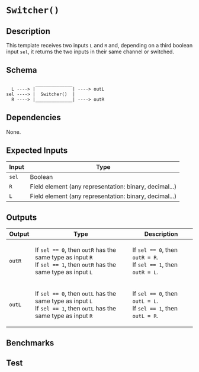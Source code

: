 # `Switcher()` 

## Description

This template receives two inputs `L` and `R` and, depending on a third boolean input `sel`, it returns the two inputs in their same channel or switched.

## Schema

```
           ______________ 
  L ----> |              | ----> outL
sel ----> |  Switcher()  | 
  R ----> |______________| ----> outR    
```

## Dependencies

None.

## Expected Inputs

| Input         | Type           |
| ------------- | -------------  | 
| `sel`         | Boolean      |
| `R`           | Field element (any representation: binary, decimal...) |
| `L`           | Field element (any representation: binary, decimal...) |

## Outputs

| Output        | Type           | Description     |
| ------------- | -------------  | ----------      | 
| `outR`        | <p>If `sel == 0`, then `outR` has the same type as input `R`<br>If `sel == 1`, then `outR` has the same type as input `L`</p> | </p>If `sel == 0`, then `outR = R`.<br>If `sel == 1`, then `outR = L`.</p> |
| `outL`        | </p>If `sel == 0`, then `outL` has the same type as input `L`<br>If `sel == 1`, then `outL` has the same type as input `R`</p> | </p>If `sel == 0`, then `outL = L`.<br>If `sel == 1`, then `outL = R`.</p> |

## Benchmarks 

## Test